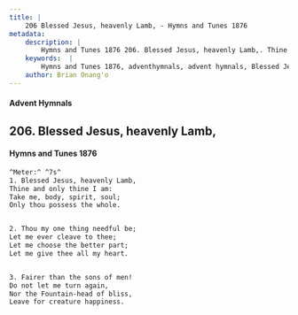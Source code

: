 ```yaml
---
title: |
    206 Blessed Jesus, heavenly Lamb, - Hymns and Tunes 1876
metadata:
    description: |
        Hymns and Tunes 1876 206. Blessed Jesus, heavenly Lamb,. Thine and only thine I am: Take me, body, spirit, soul; Only thou possess the whole. 
    keywords:  |
        Hymns and Tunes 1876, adventhymnals, advent hymnals, Blessed Jesus, heavenly Lamb,, Thine and only thine I am:, 
    author: Brian Onang'o
---
```


#### Advent Hymnals
## 206. Blessed Jesus, heavenly Lamb,
####  Hymns and Tunes 1876

```txt
^Meter:^ ^7s^
1. Blessed Jesus, heavenly Lamb,
Thine and only thine I am:
Take me, body, spirit, soul;
Only thou possess the whole.


2. Thou my one thing needful be;
Let me ever cleave to thee;
Let me choose the better part;
Let me give thee all my heart.


3. Fairer than the sons of men!
Do not let me turn again,
Nor the Fountain-head of bliss,
Leave for creature happiness.
```